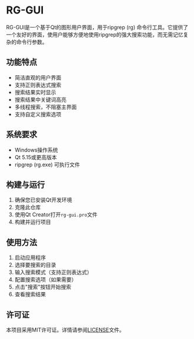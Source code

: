 # RG-GUI

RG-GUI是一个基于Qt的图形用户界面，用于ripgrep (rg) 命令行工具。它提供了一个友好的界面，使用户能够方便地使用ripgrep的强大搜索功能，而无需记忆复杂的命令行参数。

## 功能特点

- 简洁直观的用户界面
- 支持正则表达式搜索
- 搜索结果实时显示
- 搜索结果中关键词高亮
- 多线程搜索，不阻塞主界面
- 支持自定义搜索选项

## 系统要求

- Windows操作系统
- Qt 5.15或更高版本
- ripgrep (rg.exe) 可执行文件

## 构建与运行

1. 确保您已安装Qt开发环境
2. 克隆此仓库
3. 使用Qt Creator打开`rg-gui.pro`文件
4. 构建并运行项目

## 使用方法

1. 启动应用程序
2. 选择要搜索的目录
3. 输入搜索模式（支持正则表达式）
4. 配置搜索选项（如果需要）
5. 点击"搜索"按钮开始搜索
6. 查看搜索结果

## 许可证

本项目采用MIT许可证。详情请参阅[LICENSE](LICENSE)文件。 